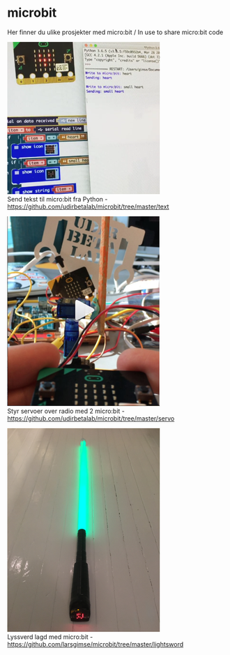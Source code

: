 # microbit

Her finner du ulike prosjekter med micro:bit / In use to share micro:bit code<br>


<a href="https://github.com/udirbetalab/microbit/tree/master/text"><img src="https://github.com/udirbetalab/microbit/blob/master/text/text_to_microbit.png" width=350></a><br>
Send tekst til micro:bit fra Python - https://github.com/udirbetalab/microbit/tree/master/text

<a href="https://github.com/udirbetalab/microbit/tree/master/servo"><img src="https://raw.githubusercontent.com/udirbetalab/microbit/master/servo/3_servo_microbit.png" width=350></a><br>
Styr servoer over radio med 2 micro:bit - https://github.com/udirbetalab/microbit/tree/master/servo

<a href="https://github.com/larsgimse/microbit/tree/master/lightsword"><img src="https://github.com/udirbetalab/microbit/blob/master/lightsword_microbit.JPG" width=350></a><br>
Lyssverd lagd med micro:bit - https://github.com/larsgimse/microbit/tree/master/lightsword
